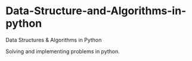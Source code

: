 # Data-Structure-and-Algorithms-in-python
Data Structures &amp; Algorithms in Python

Solving and implementing problems in python. 
